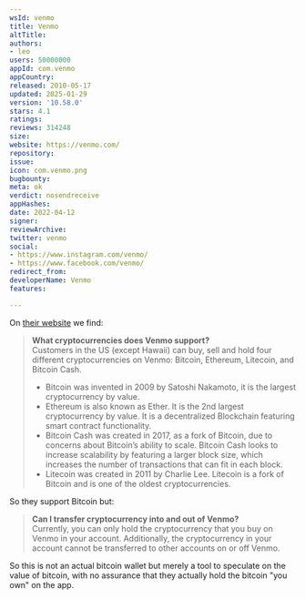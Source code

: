 ```yaml
---
wsId: venmo
title: Venmo
altTitle: 
authors:
- leo
users: 50000000
appId: com.venmo
appCountry: 
released: 2010-05-17
updated: 2025-01-29
version: '10.58.0'
stars: 4.1
ratings: 
reviews: 314248
size: 
website: https://venmo.com/
repository: 
issue: 
icon: com.venmo.png
bugbounty: 
meta: ok
verdict: nosendreceive
appHashes: 
date: 2022-04-12
signer: 
reviewArchive: 
twitter: venmo
social:
- https://www.instagram.com/venmo/
- https://www.facebook.com/venmo/
redirect_from: 
developerName: Venmo
features: 

---
```


On [their website](https://help.venmo.com/hc/en-us/articles/360063753053) we
find:

> **What cryptocurrencies does Venmo support?**<br>
> Customers in the US (except Hawaii) can buy, sell and hold four different cryptocurrencies on Venmo: Bitcoin, Ethereum, Litecoin, and Bitcoin Cash. 
>
> * Bitcoin was invented in 2009 by Satoshi Nakamoto, it is the largest cryptocurrency by value. 
> * Ethereum is also known as Ether. It is the 2nd largest cryptocurrency by value. It is a decentralized Blockchain featuring smart contract functionality. 
> * Bitcoin Cash was created in 2017, as a fork of Bitcoin, due to concerns about Bitcoin’s ability to scale. Bitcoin Cash looks to increase scalability by featuring a larger block size, which increases the number of transactions that can fit in each block.
> * Litecoin was created in 2011 by Charlie Lee. Litecoin is a fork of Bitcoin and is one of the oldest cryptocurrencies. 

So they support Bitcoin but:

> **Can I transfer cryptocurrency into and out of Venmo?**<br>
  Currently, you can only hold the cryptocurrency that you buy on Venmo in your account. Additionally, the cryptocurrency in your account cannot be transferred to other accounts on or off Venmo. 

So this is not an actual bitcoin wallet but merely a tool to speculate on the
value of bitcoin, with no assurance that they actually hold the bitcoin "you
own" on the app.
